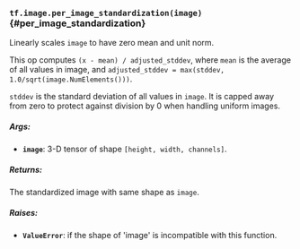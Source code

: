 ### `tf.image.per_image_standardization(image)` {#per_image_standardization}

Linearly scales `image` to have zero mean and unit norm.

This op computes `(x - mean) / adjusted_stddev`, where `mean` is the average
of all values in image, and
`adjusted_stddev = max(stddev, 1.0/sqrt(image.NumElements()))`.

`stddev` is the standard deviation of all values in `image`. It is capped
away from zero to protect against division by 0 when handling uniform images.

##### Args:


*  <b>`image`</b>: 3-D tensor of shape `[height, width, channels]`.

##### Returns:

  The standardized image with same shape as `image`.

##### Raises:


*  <b>`ValueError`</b>: if the shape of 'image' is incompatible with this function.

